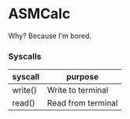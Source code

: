 # ASMCalc
Why? Because I'm bored.

### Syscalls
| syscall | purpose            |
| ------- | ------------------ |
| write() | Write to terminal  |
| read()  | Read from terminal |
